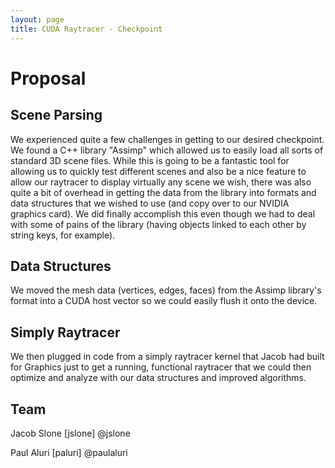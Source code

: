 ```yaml
---
layout: page
title: CUDA Raytracer - Checkpoint
---
```


# Proposal

## Scene Parsing
We experienced quite a few challenges in getting to our desired checkpoint.  We found a C++ library "Assimp" which allowed us to easily load all sorts of standard 3D scene files.  While this is going to be a fantastic tool for allowing us to quickly test different scenes and also be a nice feature to allow our raytracer to display virtually any scene we wish, there was also quite a bit of overhead in getting the data from the library into formats and data structures that we wished to use (and copy over to our NVIDIA graphics card).  We did finally accomplish this even though we had to deal with some of pains of the library (having objects linked to each other by string keys, for example).

## Data Structures
We moved the mesh data (vertices, edges, faces) from the Assimp library's format into a CUDA host vector so we could easily flush it onto the device.

## Simply Raytracer
We then plugged in code from a simply raytracer kernel that Jacob had built for Graphics just to get a running, functional raytracer that we could then optimize and analyze with our data structures and improved algorithms. 
 

## Team
Jacob Slone [jslone] @jslone

Paul Aluri [paluri] @paulaluri
